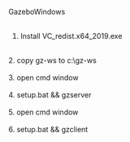 GazeboWindows<br />
<br />
1. Install VC_redist.x64_2019.exe<br />
<br />
2. copy gz-ws to c:\gz-ws<br />
<br />
3. open cmd window<br />
<br />
4. setup.bat && gzserver<br />
<br />
5. open cmd window<br />
<br />
6. setup.bat && gzclient<br />
